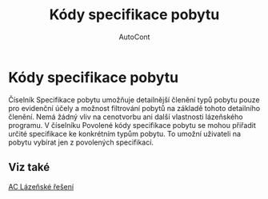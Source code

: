 ﻿---
    title: "Kódy specifikace pobytu"
    author: AutoCont
    ms.date: 04/30/2018
    ms.topic: article
    ms.prod: dynamics-nav-2017
    ms.contentlocale: cs-cz
    ms.lasthandoff: 04/30/2018
---

# Kódy specifikace pobytu

Číselník Specifikace pobytu umožňuje detailnější členění typů pobytu pouze pro evidenční účely a možnost filtrování pobytů na základě tohoto detailního členění. Nemá žádný vliv na cenotvorbu ani další vlastnosti lázeňského programu. V číselníku Povolené kódy specifikace pobytu se mohou přiřadit určité specifikace ke konkrétním typům pobytu. To umožní uživateli na pobytu vybírat jen z povolených specifikací. 


## <a name="see-also"></a>Viz také
[AC Lázeňské řešení](ac-spa-solution.md)